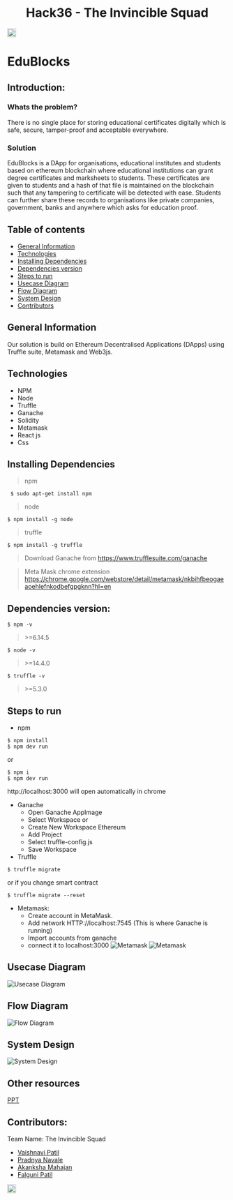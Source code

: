 <h1 align="center">Hack36 - The Invincible Squad </h1>
<p align="center">
</p>

<a href="https://hack36.com"> <img src="http://bit.ly/BuiltAtHack36" height=20px> </a>

# EduBlocks

## Introduction:
### Whats the problem?

There is no single place for storing educational certificates digitally which is safe, secure, tamper-proof and acceptable everywhere.
### Solution

EduBlocks is a DApp for organisations, educational institutes and students based on ethereum blockchain where educational institutions can grant degree certificates and marksheets to students. These certificates are given to students and a hash of that file is maintained on the blockchain such that any tampering to certificate will be detected with ease. Students can further share these records to organisations like private companies, government, banks and anywhere which asks for education proof.


## Table of contents
* [General Information](#general-information)
* [Technologies](#technologies)
* [Installing Dependencies](#installing-dependencies)
* [Dependencies version](#dependencies-version)
* [Steps to run](#steps-to-run)
* [Usecase Diagram](#usecase-diagram)
* [Flow Diagram](#flow-diagram)
* [System Design](#system-design)
* [Contributors](#contributors)

## General Information

Our solution is build on Ethereum Decentralised Applications (DApps) using Truffle suite, Metamask and Web3js.

## Technologies
* NPM
* Node
* Truffle
* Ganache
* Solidity
* Metamask
* React js
* Css

## Installing Dependencies

> npm
```
 $ sudo apt-get install npm
```
> node
```
$ npm install -g node
```
> truffle
```
$ npm install -g truffle
```
> Download Ganache from https://www.trufflesuite.com/ganache

> Meta Mask chrome extension https://chrome.google.com/webstore/detail/metamask/nkbihfbeogaeaoehlefnkodbefgpgknn?hl=en

## Dependencies version:
```
$ npm -v 
```
> \>=6.14.5
```
$ node -v 
```
> \>=14.4.0
```
$ truffle -v
```
> \>=5.3.0

## Steps to run
* npm
```
$ npm install
$ npm dev run
```
or
```
$ npm i
$ npm dev run
```
http://localhost:3000 will open automatically in chrome
* Ganache
	* Open Ganache AppImage
	* Select Workspace
	or
  * Create New Workspace Ethereum
  * Add Project
  * Select truffle-config.js
  * Save Workspace
* Truffle
```
$ truffle migrate
```
or if you change smart contract
```
$ truffle migrate --reset
```
* Metamask:
  * Create account in MetaMask.
  * Add network HTTP://localhost:7545 (This is where Ganache is running)
  * Import accounts from ganache
  * connect it to localhost:3000
  ![Metamask](https://github.com/vaishnavipatil555/EduBlocks/blob/main/images/Metamask%20account%20configuration.png)
  ![Metamask](https://github.com/vaishnavipatil555/EduBlocks/blob/main/images/Metamask%20accounts%20connection.png)

## Usecase Diagram

 ![Usecase Diagram](https://github.com/vaishnavipatil555/EduBlocks/blob/main/images/Diagrams/Usecase_Diagram_EduBlocks.png)

## Flow Diagram

 ![Flow Diagram](https://github.com/vaishnavipatil555/EduBlocks/blob/main/images/Diagrams/Flow_Diagram_EduBlocks.png)

## System Design

 ![System Design](https://github.com/vaishnavipatil555/EduBlocks/blob/main/images/Diagrams/System_Design_EduBlocks.png)
 
## Other resources
[PPT](https://drive.google.com/file/d/10cr3bjG1-4JOPgth2I1oWoI7-pleHNXH/view)

## Contributors:

Team Name: The Invincible Squad

* [Vaishnavi Patil](https://github.com/vaishnavipatil555)
* [Pradnya Navale](https://github.com/pradnyanavale200)
* [Akanksha Mahajan](https://github.com/akankshamahajan99)
* [Falguni Patil](https://github.com/Falguni99)

<a href="https://hack36.com"> <img src="http://bit.ly/BuiltAtHack36" height=20px> </a>
